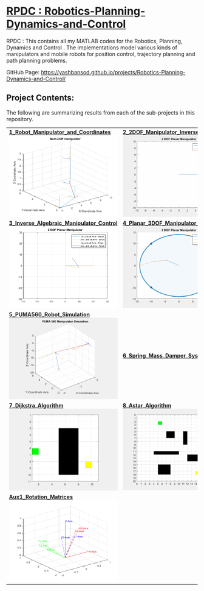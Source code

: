 # [RPDC : Robotics-Planning-Dynamics-and-Control](https://github.com/YashBansod/Robotics-Planning-Dynamics-and-Control)
RPDC : This contains all my MATLAB codes for the Robotics, Planning, Dynamics and Control . The implementations model various kinds of manipulators and mobile robots for position control, trajectory planning and path planning problems.

GitHub Page: https://yashbansod.github.io/projects/Robotics-Planning-Dynamics-and-Control/



## Project Contents:  

The following are summarizing results from each of the sub-projects in this repository.  

<table>
  <tr>
    <td> 
        <a href="./1_Robot_Manipulator_and_Coordinates"><b>1_Robot_Manipulator_and_Coordinates</b></a>  
        <img src="./1_Robot_Manipulator_and_Coordinates/images/DH_main_01.png">
    </td>
    <td> 
        <a href="./2_2DOF_Manipulator_Inverse_Kinematics"><b>2_2DOF_Manipulator_Inverse_Kinematics</b></a>  
        <img src="./2_2DOF_Manipulator_Inverse_Kinematics/images/results_1.gif">
    </td>
  </tr> 
  <tr>
    <td> 
        <a href="./3_Inverse_Algebraic_Manipulator_Control"><b>3_Inverse_Algebraic_Manipulator_Control</b></a>  
        <img src="./3_Inverse_Algebraic_Manipulator_Control/images/inverse_algebraic_control_02.png">
    </td>
    <td> 
        <a href="./4_Planar_3DOF_Manipulator_Trajectory"><b>4_Planar_3DOF_Manipulator_Trajectory</b></a>  
        <img src="./4_Planar_3DOF_Manipulator_Trajectory/images/results_1.gif">
    </td>
  </tr> 
  <tr>
    <td> 
        <a href="./5_PUMA560_Robot_Simulation"><b>5_PUMA560_Robot_Simulation</b></a>  
        <img src="./5_PUMA560_Robot_Simulation/images/results_1.gif">
    </td>
    <td> 
        <a href="./6_Spring_Mass_Damper_System_Control"><b>6_Spring_Mass_Damper_System_Control</b></a>  
    </td>
  </tr> 
  <tr>
    <td> 
        <a href="./7_Dijkstra_Algorithm"><b>7_Dijkstra_Algorithm</b></a>  
        <img src="./7_Dijkstra_Algorithm/images/results_1.gif">
    </td>
    <td> 
        <a href="./8_Astar_Algorithm"><b>8_Astar_Algorithm</b></a>  
        <img src="./8_Astar_Algorithm/images/results_1.gif">
    </td>
  </tr> 
  <tr>
    <td> 
        <a href="./Aux1_Rotation_Matrices"><b>Aux1_Rotation_Matrices</b></a>  
        <img src="./Aux1_Rotation_Matrices/images/rotation_matrices_03.png">
    </td>
    <td> 
    </td>
  </tr> 
</table>  


<!-- 
[**1_Robot_Manipulator_and_Coordinates**](./1_Robot_Manipulator_and_Coordinates)
![Multi-DOF manipulator](./1_Robot_Manipulator_and_Coordinates/images/DH_main_01.png)
[**2_2DOF_Manipulator_Inverse_Kinematics**](./2_2DOF_Manipulator_Inverse_Kinematics)
![img](./2_2DOF_Manipulator_Inverse_Kinematics/images/results_1.gif)
[**3_Inverse_Algebraic_Manipulator_Control**](./3_Inverse_Algebraic_Manipulator_Control)
![img](./3_Inverse_Algebraic_Manipulator_Control/images/inverse_algebraic_control_02.png)
[**4_Planar_3DOF_Manipulator_Trajectory**](./4_Planar_3DOF_Manipulator_Trajectory)
![img](./4_Planar_3DOF_Manipulator_Trajectory/images/results_1.gif)
[**5_PUMA560_Robot_Simulation**](./5_PUMA560_Robot_Simulation)
![img](./5_PUMA560_Robot_Simulation/images/results_1.gif) 
[**6_Spring_Mass_Damper_System_Control**](./6_Spring_Mass_Damper_System_Control)
[**7_Dijkstra_Algorithm**](./7_Dijkstra_Algorithm)
![img](./7_Dijkstra_Algorithm/images/results_1.gif)
[**8_Astar_Algorithm**](./8_Astar_Algorithm)
![img](./8_Astar_Algorithm/images/results_1.gif)
[**Aux1_Rotation_Matrices**](./Aux1_Rotation_Matrices)
![Reference Frame](./Aux1_Rotation_Matrices/images/rotation_matrices_03.png)
-->
